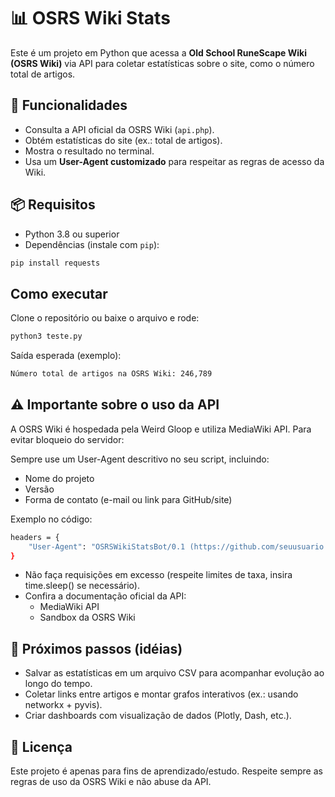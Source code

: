 # 📊 OSRS Wiki Stats

Este é um projeto em Python que acessa a **Old School RuneScape Wiki (OSRS Wiki)** via API para coletar estatísticas sobre o site, como o número total de artigos.

## 🚀 Funcionalidades

- Consulta a API oficial da OSRS Wiki (`api.php`).
- Obtém estatísticas do site (ex.: total de artigos).
- Mostra o resultado no terminal.
- Usa um **User-Agent customizado** para respeitar as regras de acesso da Wiki.

## 📦 Requisitos

- Python 3.8 ou superior
- Dependências (instale com `pip`):

```bash
pip install requests
```

## Como executar

Clone o repositório ou baixe o arquivo e rode:

```bash
python3 teste.py
```

Saída esperada (exemplo):

```bash
Número total de artigos na OSRS Wiki: 246,789
```

## ⚠️ Importante sobre o uso da API

A OSRS Wiki é hospedada pela Weird Gloop e utiliza MediaWiki API.
Para evitar bloqueio do servidor:

Sempre use um User-Agent descritivo no seu script, incluindo:

- Nome do projeto
- Versão
- Forma de contato (e-mail ou link para GitHub/site)

Exemplo no código:
```bash
headers = {
    "User-Agent": "OSRSWikiStatsBot/0.1 (https://github.com/seuusuario ou email@dominio.com)"
}
```
- Não faça requisições em excesso (respeite limites de taxa, insira time.sleep() se necessário).
- Confira a documentação oficial da API:
    - MediaWiki API
    - Sandbox da OSRS Wiki

## 🔮 Próximos passos (idéias)

- Salvar as estatísticas em um arquivo CSV para acompanhar evolução ao longo do tempo.
- Coletar links entre artigos e montar grafos interativos (ex.: usando networkx + pyvis).
- Criar dashboards com visualização de dados (Plotly, Dash, etc.).

## 📜 Licença

Este projeto é apenas para fins de aprendizado/estudo. Respeite sempre as regras de uso da OSRS Wiki e não abuse da API.
